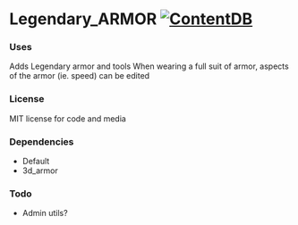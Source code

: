# Legendary_ARMOR [![ContentDB](https://content.minetest.net/packages/DynamaxPikachu/legendary_ore/shields/title/)](https://content.minetest.net/packages/DynamaxPikachu/legendary_ore/)
### Uses

Adds Legendary armor and tools
When wearing a full suit of armor, aspects of the armor (ie. speed) can be edited

### License
MIT license for code and media

### Dependencies
- Default
- 3d_armor

### Todo
- Admin utils?

